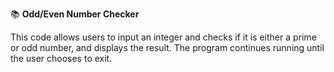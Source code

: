 📚 **Odd/Even Number Checker**  

This code allows users to input an integer and checks if it is either a prime or odd number, and displays the result. The program continues running until the user chooses to exit.